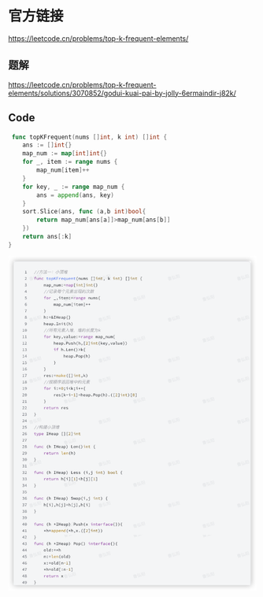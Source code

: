 # 官方链接

https://leetcode.cn/problems/top-k-frequent-elements/

## 题解

https://leetcode.cn/problems/top-k-frequent-elements/solutions/3070852/godui-kuai-pai-by-jolly-6ermaindir-j82k/

## Code

```go
 func topKFrequent(nums []int, k int) []int {
    ans := []int{}
    map_num := map[int]int{}
    for _, item := range nums {
        map_num[item]++
    }
    for key, _ := range map_num {
        ans = append(ans, key)
    }
    sort.Slice(ans, func (a,b int)bool{
        return map_num[ans[a]]>map_num[ans[b]]
    })
    return ans[:k]
}
```



![image-20250211105544954](../../../pic/image-20250211105544954.png)